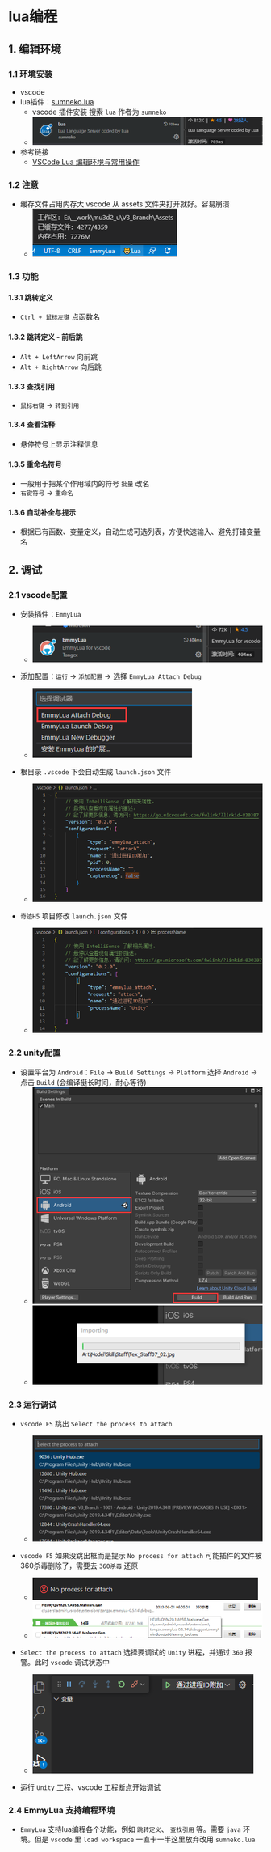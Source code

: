 # lua编程
  <!-- - [1. 编辑环境](#1-编辑环境)
    - [1.1. 环境安装](#11-环境安装)
    - [1.2. 注意](#12-注意)
    - [1.3. 功能](#13-功能)
  - [2. 调试](#2-调试)
    - [2.1. vscode配置](#21-vscode配置)
    - [2.2. unity配置](#22-unity配置)
    - [2.3. 运行调试](#23-运行调试)
    - [2.4. EmmyLua 支持编程环境](#24-emmylua-支持编程环境) -->

## 1. 编辑环境

### 1.1 环境安装

- vscode
- lua插件：[sumneko.lua](https://marketplace.visualstudio.com/items?itemName=sumneko.lua)
    - vscode 插件安装 搜索 `lua` 作者为 `sumneko`
    - ![图解](../img/lua/1.png)
- 参考链接
  - [VSCode Lua 编辑环境与常用操作](https://zhuanlan.zhihu.com/p/399194751)

### 1.2 注意

- 缓存文件占用内存大 vscode 从 assets 文件夹打开就好。容易崩溃
  - ![图解](../img/lua/2.png)

### 1.3 功能

#### 1.3.1 跳转定义
- `Ctrl + 鼠标左键` 点函数名

#### 1.3.2 跳转定义 - 前后跳
- `Alt + LeftArrow` 向前跳
- `Alt + RightArrow` 向后跳

#### 1.3.3 查找引用
- `鼠标右键` -> `转到引用`

#### 1.3.4 查看注释
- 悬停符号上显示注释信息

#### 1.3.5 重命名符号
- 一般用于把某个作用域内的符号 `批量` 改名
- `右键符号` -> `重命名`

#### 1.3.6 自动补全与提示
 - 根据已有函数、变量定义，自动生成可选列表，方便快速输入、避免打错变量名

## 2. 调试

### 2.1 vscode配置

- 安装插件：`EmmyLua`
    - ![图解](../img/lua/3.png)

- 添加配置：`运行` -> `添加配置` -> 选择 `EmmyLua Attach Debug`
    - ![图解](../img/lua/4.png)

- 根目录 `.vscode` 下会自动生成 `launch.json` 文件
    - ![图解](../img/lua/5.png)

- `奇迹H5` 项目修改 `launch.json` 文件
    - ![图解](../img/lua/6.png)

### 2.2 unity配置

- 设置平台为 `Android`：`File` -> `Build Settings` -> `Platform` 选择 `Android` -> 点击 `Build` (会编译挺长时间，耐心等待)
    - ![图解](../img/lua/7.png)
    - ![图解](../img/lua/8.png)

### 2.3 运行调试

- `vscode F5` 跳出 `Select the process to attach`
    - ![图解](../img/lua/9.png)

- `vscode F5` 如果没跳出框而是提示 `No process for attach` 可能插件的文件被360杀毒删除了，需要去 `360杀毒` 还原
    - ![图解](../img/lua/10.png)
    - ![图解](../img/lua/11.png)

- `Select the process to attach` 选择要调试的 `Unity` 进程，并通过 `360` 报警。此时 `vscode` 调试状态中
    - ![图解](../img/lua/12.png)

- 运行 `Unity` 工程、vscode 工程断点开始调试

### 2.4 EmmyLua 支持编程环境

- `EmmyLua` 支持lua编程各个功能，例如 `跳转定义`、 `查找引用` 等。需要 `java` 环境。但是 `vscode` 里 `load workspace` 一直卡一半这里放弃改用 `sumneko.lua`


